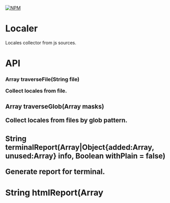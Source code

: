 [![NPM](https://nodei.co/npm/localer.png?downloads=true&downloadRank=true&stars=true)](https://nodei.co/npm/localer/)

# Localer
Locales collector from js sources.


# API

### Array<Object> traverseFile(String file)
Collect locales from file.


### Array<Object> traverseGlob(Array<String> masks)
Collect locales from files by glob pattern.


### String terminalReport(Array<Object>|Object{added:Array<Object>, unused:Array<String>} info, Boolean withPlain = false)
Generate report for terminal.


### String htmlReport(Array<Object>|Object{added:Array<Object>, unused:Array<String>} info, Boolean withPlain = false)
Generate report as html.


### Promise<Object{added:Array<Object>, unused:Array<String>}> exclude(Array<String> masks, Array<Object>|Object{added:Array<Object>, unused:Array<String>})
Exclude locales from info.


### Promise<Object{added:Array<Object>, unused:Array<String>}> diff(Array<String> masks, Array<Object> info)
Show difference info.


# Global usage

```
localer [...glob patterns to js source] [--html to generate html] [--summary to show list of added and unused locales] [--compare [...glob patterns to json] to show difference] [--exclude [...glob patterns to json] to exclude locales]
```
